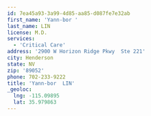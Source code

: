 ```yaml
---
id: 7ea45a93-3a99-4d85-aa85-d087fe7e32ab
first_name: 'Yann-bor '
last_name: LIN
license: M.D.
services:
  - 'Critical Care'
address: '2900 W Horizon Ridge Pkwy  Ste 221'
city: Henderson
state: NV
zip: '89052'
phone: 702-233-9222
title: 'Yann-bor  LIN'
_geoloc:
  lng: -115.09895
  lat: 35.979863
---
```

